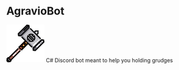 # AgravioBot
<img src="./AgravioBot/Resources/hammer_by_Freepik.png" alt="logo" width="100px"/> C# Discord bot meant to help you holding grudges
